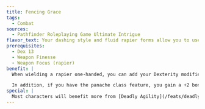 ```yaml
---
title: Fencing Grace
tags:
  - Combat
sources:
  - Pathfinder Roleplaying Game Ultimate Intrigue
flavor_text: Your dashing style and fluid rapier forms allow you to use agility rather than brute force to fell your foes.
prerequisites:
  - Dex 13
  - Weapon Finesse
  - Weapon Focus (rapier)
benefit: |
  When wielding a rapier one-handed, you can add your Dexterity modifier instead of your Strength modifier to that weapon's damage. The rapier must be one appropriate for your size. You do not gain this benefit while fighting with two weapons or using flurry of blows, or anytime another hand is otherwise occupied.

  In addition, if you have the panache class feature, you gain a +2 bonus to your CMD against attempts to disarm you of your rapier while you have at least 1 panache point.
special: |
  Most characters will benefit more from [Deadly Agility](/feats/deadly-agility/) than from this feat.
---
```


